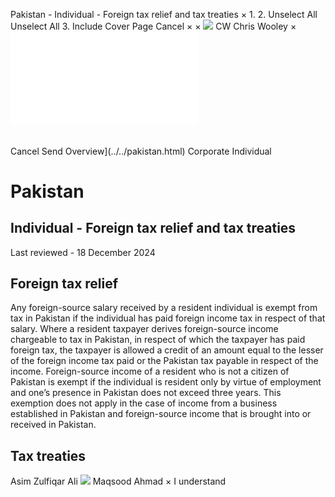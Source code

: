 Pakistan - Individual - Foreign tax relief and tax treaties
×
1.
2.
Unselect All
Unselect All
3.
Include Cover Page
Cancel
×
×
![](../../-/media/world-wide-tax-summaries/attachments/global---chris-wooley.ashx%3Frev=ac5e5f3223b34096b1afc2a6009c7320&revision=ac5e5f32-23b3-4096-b1af-c2a6009c7320&hash=859B7ADC84DC2CBEC9760E9E6EE7DE6D0A8BFCDF)
CW
Chris Wooley
×
![](foreign-tax-relief-and-tax-treaties.html)
######
Cancel
Send
Overview](../../pakistan.html)
Corporate
Individual
# Pakistan
## Individual - Foreign tax relief and tax treaties
Last reviewed - 18 December 2024
## Foreign tax relief
Any foreign-source salary received by a resident individual is exempt from tax in Pakistan if the individual has paid foreign income tax in respect of that salary.
Where a resident taxpayer derives foreign-source income chargeable to tax in Pakistan, in respect of which the taxpayer has paid foreign tax, the taxpayer is allowed a credit of an amount equal to the lesser of the foreign income tax paid or the Pakistan tax payable in respect of the income.
Foreign-source income of a resident who is not a citizen of Pakistan is exempt if the individual is resident only by virtue of employment and one’s presence in Pakistan does not exceed three years. This exemption does not apply in the case of income from a business established in Pakistan and foreign-source income that is brought into or received in Pakistan.
## Tax treaties
Asim Zulfiqar Ali
![](../../-/media/world-wide-tax-summaries/pakistanmaqsood-ahmadpakistan--maqsood-ahmadjpg20230515144058929.ashx%3Frev=40e8786ca6cb48708c4f90d2e8293d6c&revision=40e8786c-a6cb-4870-8c4f-90d2e8293d6c&hash=512B241603C0C23CD510008D58493F762614EA0D)
Maqsood Ahmad
×
I understand